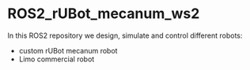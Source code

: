 # ROS2_rUBot_mecanum_ws2

In this ROS2 repository we design, simulate and control different robots:
- custom rUBot mecanum robot
- Limo commercial robot
